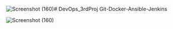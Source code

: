![Screenshot (160)](https://github.com/sm2424/DevOps_3rdProj/assets/91906122/39aff51f-493b-46ed-9eca-53e1d0aa41a3)# DevOps_3rdProj
Git-Docker-Ansible-Jenkins


![Screenshot (160)](https://github.com/sm2424/DevOps_3rdProj/assets/91906122/c2a915fb-bade-4d50-8d3e-dea172c1cbcb)

